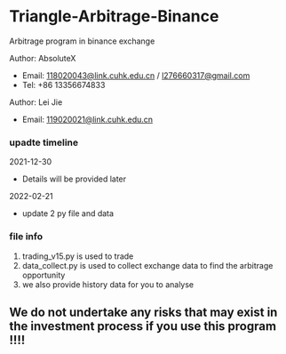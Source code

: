 # Triangle-Arbitrage-Binance
Arbitrage program in binance exchange

Author: AbsoluteX
+ Email: 118020043@link.cuhk.edu.cn / l276660317@gmail.com
+ Tel: +86 13356674833

Author: Lei Jie
+ Email: 119020021@link.cuhk.edu.cn

### upadte timeline
2021-12-30
+ Details will be provided later

2022-02-21
+ update 2 py file and data

### file info
1. trading_v15.py is used to trade
2. data_collect.py is used to collect exchange data to find the arbitrage opportunity
3. we also provide history data for you to analyse

## We do not undertake any risks that may exist in the investment process if you use this program !!!!
